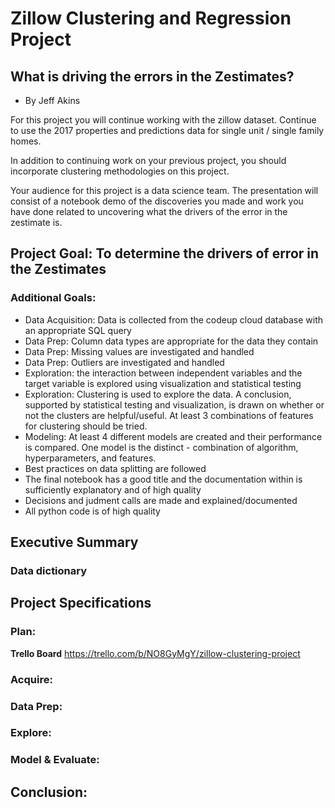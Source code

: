# Zillow Clustering and Regression Project
##  What is driving the errors in the Zestimates?
- By Jeff Akins

For this project you will continue working with the zillow dataset. Continue to use the 2017 properties and predictions data for single unit / single family homes.

In addition to continuing work on your previous project, you should incorporate clustering methodologies on this project.

Your audience for this project is a data science team. The presentation will consist of a notebook demo of the discoveries you made and work you have done related to uncovering what the drivers of the error in the zestimate is.

## Project Goal: To determine the drivers of error in the Zestimates
### Additional Goals:
- Data Acquisition: Data is collected from the codeup cloud database with an appropriate SQL query
- Data Prep: Column data types are appropriate for the data they contain
- Data Prep: Missing values are investigated and handled
- Data Prep: Outliers are investigated and handled
- Exploration: the interaction between independent variables and the target variable is explored using visualization and statistical testing
- Exploration: Clustering is used to explore the data. A conclusion, supported by statistical testing and visualization, is drawn on whether or not the clusters are helpful/useful. At least 3 combinations of features for clustering should be tried.
- Modeling: At least 4 different models are created and their performance is compared. One model is the distinct - combination of algorithm, hyperparameters, and features.
- Best practices on data splitting are followed
- The final notebook has a good title and the documentation within is sufficiently explanatory and of high quality
- Decisions and judment calls are made and explained/documented
- All python code is of high quality

## Executive Summary

### Data dictionary

## Project Specifications

### Plan:
**Trello Board**
https://trello.com/b/NO8GyMgY/zillow-clustering-project

### Acquire:

### Data Prep:

### Explore:

### Model & Evaluate:

## Conclusion: